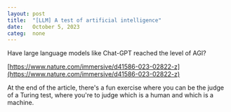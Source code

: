 ```yaml
---
layout: post
title:  "[LLM] A test of artificial intelligence"
date:   October 5, 2023
categ:  none
---
```




Have large language models like Chat-GPT reached the level of AGI? 

[https://www.nature.com/immersive/d41586-023-02822-z](https://www.nature.com/immersive/d41586-023-02822-z)

At the end of the article, there's a fun exercise where you can be the judge of a Turing test, where you're to judge which is a human and which is a machine. 

 

